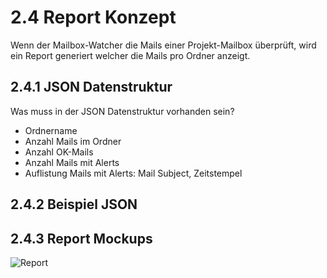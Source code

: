 # 2.4 Report Konzept

Wenn der Mailbox-Watcher die Mails einer Projekt-Mailbox überprüft,
wird ein Report generiert welcher die Mails pro Ordner anzeigt.

## 2.4.1 JSON Datenstruktur

Was muss in der JSON Datenstruktur vorhanden sein?

* Ordnername
* Anzahl Mails im Ordner
* Anzahl OK-Mails
* Anzahl Mails mit Alerts
* Auflistung Mails mit Alerts: Mail Subject, Zeitstempel

## 2.4.2 Beispiel JSON

## 2.4.3 Report Mockups

![Report](https://raw.githubusercontent.com/puzzle/mailbox-watcher/master/doc/2_konzeption/img/report.png)

